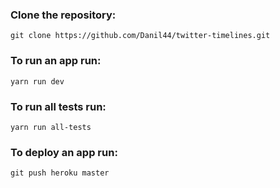 ### Clone the repository:

`git clone https://github.com/Danil44/twitter-timelines.git`

### To run an app run:

`yarn run dev`

### To run all tests run:

`yarn run all-tests`

### To deploy an app run:

`git push heroku master`
